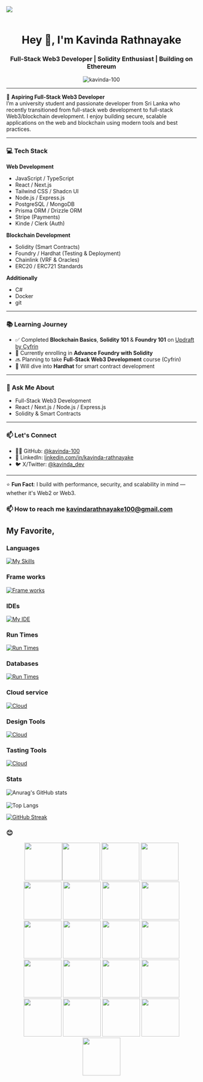 <img src="https://user-images.githubusercontent.com/74038190/225813708-98b745f2-7d22-48cf-9150-083f1b00d6c9.gif" width="full">
<br><br>

<h1 align="center">Hey 👋, I'm Kavinda Rathnayake</h1>
<h3 align="center">Full-Stack Web3 Developer | Solidity Enthusiast | Building on Ethereum</h3>

<p align="center">
  <img src="https://komarev.com/ghpvc/?username=kavinda-100&label=Profile%20views&color=0e75b6&style=flat" alt="kavinda-100" />
</p>

---

🚀 **Aspiring Full-Stack Web3 Developer**  
I’m a university student and passionate developer from Sri Lanka who recently transitioned from full-stack web development to full-stack Web3/blockchain development. I enjoy building secure, scalable applications on the web and blockchain using modern tools and best practices.

---

### 💻 Tech Stack

**Web Development**
- JavaScript / TypeScript
- React / Next.js
- Tailwind CSS / Shadcn UI
- Node.js / Express.js
- PostgreSQL / MongoDB
- Prisma ORM / Drizzle ORM
- Stripe (Payments)
- Kinde / Clerk (Auth)

**Blockchain Development**
- Solidity (Smart Contracts)
- Foundry / Hardhat (Testing & Deployment)
- Chainlink (VRF & Oracles)
- ERC20 / ERC721 Standards

**Additionally**
- C#
- Docker
- git

---

### 📚 Learning Journey
- ✅ Completed **Blockchain Basics**, **Solidity 101** & **Foundry 101** on [Updraft by Cyfrin](https://updraft.cyfrin.io)
- 🔄 Currently enrolling in **Advance Foundry with Solidity**
- 🔜 Planning to take **Full-Stack Web3 Development** course (Cyfrin)
- 🔮 Will dive into **Hardhat** for smart contract development

---

### 💬 Ask Me About
- Full-Stack Web3 Development
- React / Next.js / Node.js / Express.js
- Solidity & Smart Contracts

---

### 📫 Let's Connect

- 🧑‍💻 GitHub: [@kavinda-100](https://github.com/kavinda-100)
- 💼 LinkedIn: [linkedin.com/in/kavinda-rathnayake](linkedin.com/in/kavinda-rathnayake-5503aa365)
- 🐦 X/Twitter: [@kavinda_dev](https://x.com/kavinda_dev)

---

⭐️ **Fun Fact**: I build with performance, security, and scalability in mind — whether it's Web2 or Web3.

### 📫 How to reach me **kavindarathnayake100@gmail.com**

## My Favorite,
### Languages
[![My Skills](https://skillicons.dev/icons?i=js,ts,solidity,cs&perline=10)](https://skillicons.dev)
### Frame works
[![Frame works](https://skillicons.dev/icons?i=nextjs,react,express,vite&perline=10)](https://skillicons.dev)
### IDEs
[![My IDE](https://skillicons.dev/icons?i=webstorm,rider,vscode,visualstudio&perline=10)](https://skillicons.dev)
### Run Times
[![Run Times](https://skillicons.dev/icons?i=nodejs,bun,dotnet&perline=10)](https://skillicons.dev)
### Databases 
[![Run Times](https://skillicons.dev/icons?i=mongodb,postgres&perline=10)](https://skillicons.dev)
### Cloud service 
[![Cloud](https://skillicons.dev/icons?i=azure&perline=10)](https://skillicons.dev)
### Design Tools
[![Cloud](https://skillicons.dev/icons?i=figma&perline=10)](https://skillicons.dev)
### Tasting Tools
[![Cloud](https://skillicons.dev/icons?i=vitest,jest&perline=10)](https://skillicons.dev)

### Stats

![Anurag's GitHub stats](https://github-readme-stats.vercel.app/api?username=kavinda-100&show_icons=true&theme=midnight-purple)
</br>
</br>
![Top Langs](https://github-readme-stats.vercel.app/api/top-langs/?username=kavinda-100&size_weight=0.5&count_weight=0.5&theme=midnight-purple)
<div>
<!--   <p><img align="center" src="https://github-readme-stats.vercel.app/api/top-langs/?username=kavinda-100&layout=compact&&border_radius=10&theme=midnight-purple&hide_border=false"/></p> -->
<!--   <p><img align="center" src="https://github-readme-stats.vercel.app/api?username=kavinda-100&show_icons=true&border_radius=10&theme=midnight-purple&hide_border=false"/> </p> -->
  <a href="https://git.io/streak-stats"><img src="https://streak-stats.demolab.com?user=kavinda-100&theme=dark" alt="GitHub Streak" /></a>
</div>

### 😊
  
<div align="center">
<img src="https://user-images.githubusercontent.com/74038190/212257454-16e3712e-945a-4ca2-b238-408ad0bf87e6.gif" width="100"><img src="https://user-images.githubusercontent.com/74038190/212257472-08e52665-c503-4bd9-aa20-f5a4dae769b5.gif" width="100">
<img src="https://user-images.githubusercontent.com/74038190/212257468-1e9a91f1-b626-4baa-b15d-5c385dfa7ed2.gif" width="100">
<img src="https://user-images.githubusercontent.com/74038190/212257465-7ce8d493-cac5-494e-982a-5a9deb852c4b.gif" width="100">
<img src="https://user-images.githubusercontent.com/74038190/212257463-4d082cb4-7483-4eaf-bc25-6dde2628aabd.gif" width="100">
<img src="https://user-images.githubusercontent.com/74038190/212257460-738ff738-247f-4445-a718-cdd0ca76e2db.gif" width="100">
<img src="https://user-images.githubusercontent.com/74038190/212257467-871d32b7-e401-42e8-a166-fcfd7baa4c6b.gif" width="100">
<img src="https://user-images.githubusercontent.com/74038190/212281756-450d3ffa-9335-4b98-a965-db8a18fee927.gif" width="100">
<img src="https://user-images.githubusercontent.com/74038190/212280805-9bcb336b-8c55-46a8-abf8-ff286ab55472.gif" width="100">
<img src="https://user-images.githubusercontent.com/74038190/212280823-79088828-a258-4a4d-8d6c-96315d5a07af.gif" width="100">
<img src="https://user-images.githubusercontent.com/74038190/212281763-e6ecd7ef-c4aa-45b6-a97c-f33f6bb592bd.gif" width="100">
<img src="https://user-images.githubusercontent.com/74038190/212281775-b468df30-4edc-4bf8-a4ee-f52e1aaddc86.gif" width="100">
<img src="https://user-images.githubusercontent.com/74038190/212281780-0afd9616-8310-46e9-a898-c4f5269f1387.gif" width="100">
  
<img src="https://github.com/Anmol-Baranwal/Cool-GIFs-For-GitHub/assets/74038190/1a797f46-efe4-41e6-9e75-5303e1bbcbfa" width="100">
<img src="https://github.com/Anmol-Baranwal/Cool-GIFs-For-GitHub/assets/74038190/29fd6286-4e7b-4d6c-818f-c4765d5e39a9" width="100">
<img src="https://github.com/Anmol-Baranwal/Cool-GIFs-For-GitHub/assets/74038190/67f477ed-6624-42da-99f0-1a7b1a16eecb" width="100">
<img src="https://github.com/Anmol-Baranwal/Cool-GIFs-For-GitHub/assets/74038190/3c16d4f2-b757-4c70-8f42-43d5dddd2c36" width="100">
<img src="https://github.com/Anmol-Baranwal/Cool-GIFs-For-GitHub/assets/74038190/3fb2cdf6-8920-462e-87a4-95af376418aa" width="100">
<img src="https://github.com/Anmol-Baranwal/Cool-GIFs-For-GitHub/assets/74038190/de038172-e903-4951-926c-755878deb0b4" width="100">
<img src="https://github.com/Anmol-Baranwal/Cool-GIFs-For-GitHub/assets/74038190/398b19b1-9aae-4c1f-8bc0-d172a2c08d68" width="100">
<img src="https://github.com/Anmol-Baranwal/Cool-GIFs-For-GitHub/assets/74038190/e0d299f2-767c-4c21-bd49-90f2a19f1a78" width="100">
</div>
<br><br>   



